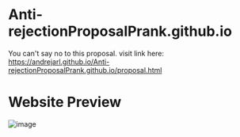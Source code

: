 # Anti-rejectionProposalPrank.github.io
You can't say no to this proposal. 
visit link here: https://andrejarl.github.io/Anti-rejectionProposalPrank.github.io/proposal.html
# Website Preview 
![image](https://user-images.githubusercontent.com/104331025/233835094-89883a1e-d881-485f-933d-53adf6f938c4.png)
